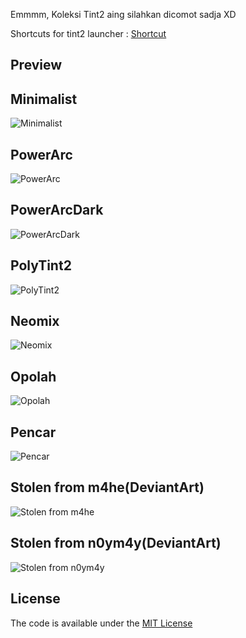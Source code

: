 Emmmm, Koleksi Tint2 aing silahkan dicomot sadja XD <br />

Shortcuts for tint2 launcher : [Shortcut](https://github.com/fikriomar16/dotfiles/tree/master/Shortcut)

## Preview
## Minimalist
![Minimalist](https://github.com/fikriomar16/Tint2-Collections/blob/master/Minimalist/2017-12-30-035802_1366x768_scrot.png)

## PowerArc
![PowerArc](https://github.com/fikriomar16/Tint2-Collections/blob/master/PowerArc/PowerArc.png)

## PowerArcDark
![PowerArcDark](https://github.com/fikriomar16/Tint2-Collections/blob/master/PowerArc/PowerArcDark.png)

## PolyTint2
![PolyTint2](https://github.com/fikriomar16/Tint2-Collections/blob/master/PolyTint2/PolyTint2.png)

## Neomix
![Neomix](https://github.com/fikriomar16/Tint2-Collections/blob/master/Neomix/2017-07-15-135256_1366x768_scrot.png)

## Opolah
![Opolah](https://github.com/fikriomar16/Tint2-Collections/blob/master/Opolah/2017-09-26-205558_1366x768_scrot.png)

## Pencar
![Pencar](https://github.com/fikriomar16/Tint2-Collections/blob/master/Pencar/2017-09-14-000224_1366x768_scrot.png)

## Stolen from m4he(DeviantArt)
![Stolen from m4he](https://github.com/fikriomar16/Tint2-Collections/blob/master/Stolen%20from%20m4he/2017-11-30-113427_1366x768_scrot.png)

## Stolen from n0ym4y(DeviantArt)
![Stolen from n0ym4y](https://github.com/fikriomar16/Tint2-Collections/blob/master/Stolen%20from%20n0ym4y/2017-11-18-073520_1366x768_scrot.png)

## License
The code is available under the [MIT License](https://github.com/fikriomar16/Tint2-Collections/blob/master/LICENSE.md)

